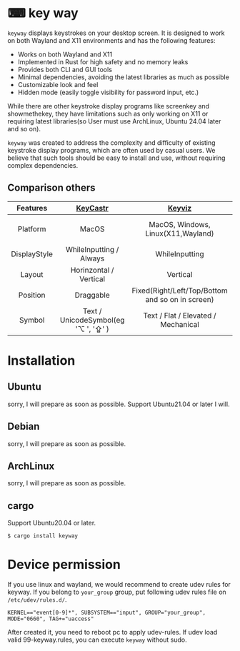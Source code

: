 #  ⌨ key way
`keyway` displays keystrokes on your desktop screen. It is designed to work on both Wayland and X11 environments and has the following features:

* Works on both Wayland and X11
* Implemented in Rust for high safety and no memory leaks
* Provides both CLI and GUI tools
* Minimal dependencies, avoiding the latest libraries as much as possible
* Customizable look and feel
* Hidden mode (easily toggle visibility for password input, etc.)

While there are other keystroke display programs like screenkey and showmethekey, they have limitations such as only working on X11 or requiring latest libraries(so User must use ArchLinux, Ubuntu 24.04 later and so on).

`keyway` was created to address the complexity and difficulty of existing keystroke display programs, which are often used by casual users. We believe that such tools should be easy to install and use, without requiring complex dependencies.

## Comparison others
| Features     | [KeyCastr](https://github.com/keycastr/keycastr) | [Keyviz](https://github.com/mulaRahul/keyviz)    | [showmethekey](https://github.com/AlynxZhou/showmethekey) | Keyway                  |
|:------------:|:------------------------------------------------:|:------------------------------------------------:|:---------------------------------------------------------:|:-----------------------:|
| Platform     | MacOS                                            | MacOS, Windows, Linux(X11,Wayland)               | Linux(X11,Wayland)                                        | MacOS, Windows, Linux   |
| DisplayStyle | WhileInputting / Always                          | WhileInputting                                   | Always                                                    | WhileInputting / Always |
| Layout       | Horinzontal / Vertical                           | Vertical                                         | Horizontal                                                | Horizontal / Vertical   |
| Position     | Draggable                                        | Fixed(Right/Left/Top/Bottom and so on in screen) | Draggable                                                 | Fixed / Draggable       |
| Symbol       | Text / UnicodeSymbol(eg '⌥ ', '⇪' )              | Text / Flat / Elevated / Mechanical              | Text                                                      | ummm...                 |


# Installation
## Ubuntu
sorry, I will prepare as soon as possible.
Support Ubuntu21.04 or later I will.

## Debian
sorry, I will prepare as soon as possible.


## ArchLinux
sorry, I will prepare as soon as possible.


## cargo
Support Ubuntu20.04 or later.

```sh
$ cargo install keyway
```

# Device permission
If you use linux and wayland, we would recommend to create udev rules for keyway.
If you belong to `your_group` group, put following udev rules file on `/etc/udev/rules.d/`.

```udev: 99-keyway.rules
KERNEL=="event[0-9]*", SUBSYSTEM=="input", GROUP="your_group", MODE="0660", TAG+="uaccess"
```

After created it, you need to reboot pc to apply udev-rules.
If udev load valid 99-keyway.rules, you can execute `keyway` without sudo.
